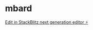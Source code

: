 # mbard

[Edit in StackBlitz next generation editor ⚡️](https://stackblitz.com/~/github.com/myblackbeanca/mbard)